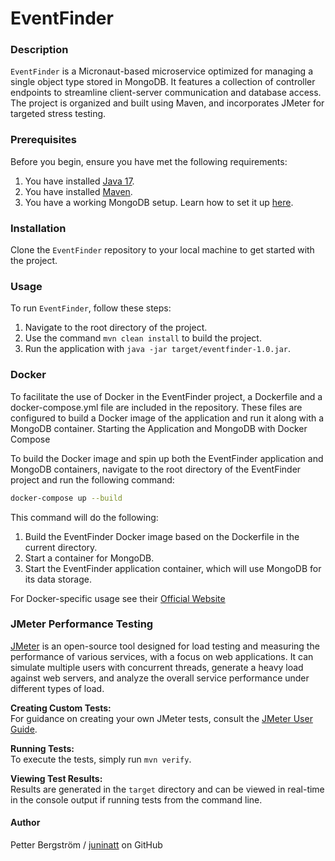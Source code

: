 # EventFinder

### Description

`EventFinder` is a Micronaut-based microservice optimized for managing a single object type stored in MongoDB. 
It features a collection of controller endpoints to streamline client-server communication and database access. 
The project is organized and built using Maven, and incorporates JMeter for targeted stress testing.


### Prerequisites

Before you begin, ensure you have met the following requirements:
1. You have installed [Java 17](https://adoptium.net/?variant=openjdk17&jvmVariant=hotspot).
2. You have installed [Maven](https://maven.apache.org/).
3. You have a working MongoDB setup. Learn how to set it up [here](https://www.mongodb.com/try/download/community).

### Installation

Clone the `EventFinder` repository to your local machine to get started with the project.


### Usage

To run `EventFinder`, follow these steps:

1. Navigate to the root directory of the project.
2. Use the command `mvn clean install` to build the project.
3. Run the application with `java -jar target/eventfinder-1.0.jar`.



### Docker

To facilitate the use of Docker in the EventFinder project, a Dockerfile and a docker-compose.yml file are included in the repository. 
These files are configured to build a Docker image of the application and run it along with a MongoDB container.
Starting the Application and MongoDB with Docker Compose

To build the Docker image and spin up both the EventFinder application and MongoDB containers, navigate to the root directory of the EventFinder project and run the following command:

```bash
docker-compose up --build
```

This command will do the following:

1.   Build the EventFinder Docker image based on the Dockerfile in the current directory.
2.   Start a container for MongoDB.
3.   Start the EventFinder application container, which will use MongoDB for its data storage.

For Docker-specific usage see their [Official Website](https://www.docker.com/)

### JMeter Performance Testing

[JMeter](https://jmeter.apache.org/) is an open-source tool designed for load testing and measuring the performance of various services, 
with a focus on web applications. It can simulate multiple users with concurrent threads, generate a heavy load against web servers,
and analyze the overall service performance under different types of load.

**Creating Custom Tests:**  
For guidance on creating your own JMeter tests, consult the [JMeter User Guide](jmeter-guide.md).

**Running Tests:**  
To execute the tests, simply run `mvn verify`.

**Viewing Test Results:**  
Results are generated in the `target` directory and can be viewed in real-time in the console output if running tests from the command line.

#### Author

Petter Bergström / [juninatt](https://github.com/juninatt) on GitHub



